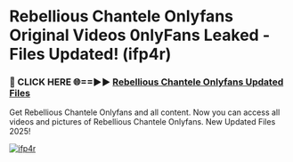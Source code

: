 # Rebellious Chantele Onlyfans Original Videos 0nlyFans Leaked - Files Updated! (ifp4r)

<h3>🔴 CLICK HERE 🌐==►► <a href="https://tinyurl.com/ehrbuxhb" rel="nofollow">Rebellious Chantele Onlyfans Updated Files</a></h3>

Get Rebellious Chantele Onlyfans and all content. Now you can access all videos and pictures of Rebellious Chantele Onlyfans. New Updated Files 2025!

[![ifp4r](https://i.imgur.com/lVYEuWS.gif)](https://tinyurl.com/ehrbuxhb)
